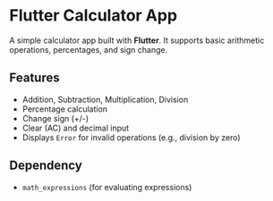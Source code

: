 # Flutter Calculator App

A simple calculator app built with **Flutter**. It supports basic arithmetic operations, percentages, and sign change.

## Features
- Addition, Subtraction, Multiplication, Division
- Percentage calculation
- Change sign (+/-)
- Clear (AC) and decimal input
- Displays `Error` for invalid operations (e.g., division by zero)

## Dependency
- `math_expressions` (for evaluating expressions)
